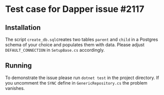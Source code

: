 # Test case for Dapper issue #2117

## Installation

The script `create_db.sql`creates two tables `parent` and `child` in a Postgres schema of your choice and populates them with data. Please adjust `DEFAULT_CONNECTION` in `SetupBase.cs` accordingly.

## Running

To demonstrate the issue please run `dotnet test` in the project directory.
If you uncomment the `SYNC` define in `GenericRepository.cs` the problem vanishes.






